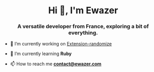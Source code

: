 <h1 align="center">Hi 👋, I'm Ewazer</h1>

<h3 align="center">A versatile developer from France, exploring a bit of everything.</h3>

- 🔭 I’m currently working on [Extension-randomize](https://www.extension-randomize.me/)

- 🌱 I’m currently learning **Ruby**

- 📫 How to reach me **contact@ewazer.com**

